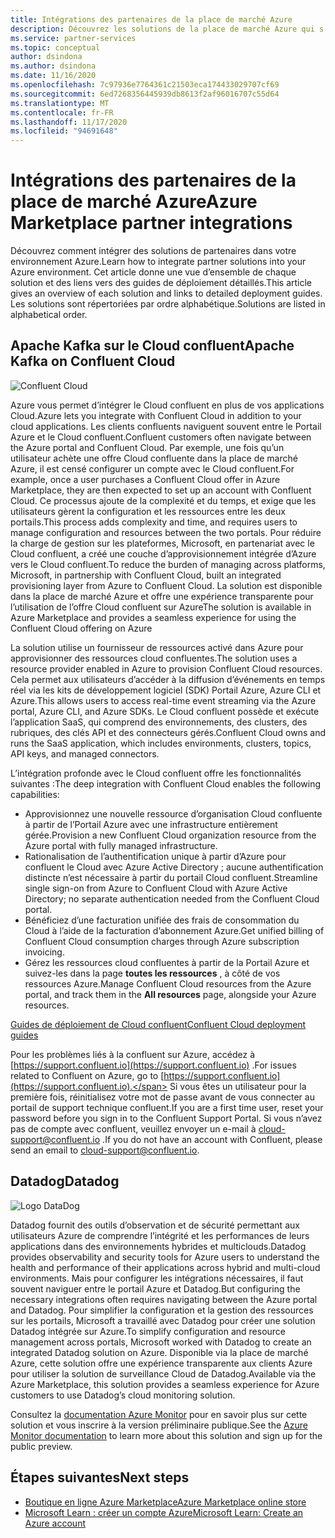 ```yaml
---
title: Intégrations des partenaires de la place de marché Azure
description: Découvrez les solutions de la place de marché Azure qui s’intègrent à votre environnement Azure et obtenez un lien vers les guides de déploiement auprès des partenaires Microsoft.
ms.service: partner-services
ms.topic: conceptual
author: dsindona
ms.author: dsindona
ms.date: 11/16/2020
ms.openlocfilehash: 7c97936e7764361c21503eca174433029707cf69
ms.sourcegitcommit: 6ed7268356445939db8613f2af96016707c55d64
ms.translationtype: MT
ms.contentlocale: fr-FR
ms.lasthandoff: 11/17/2020
ms.locfileid: "94691648"
---
```

# <a name="azure-marketplace-partner-integrations"></a><span data-ttu-id="6beb6-103">Intégrations des partenaires de la place de marché Azure</span><span class="sxs-lookup"><span data-stu-id="6beb6-103">Azure Marketplace partner integrations</span></span>

<span data-ttu-id="6beb6-104">Découvrez comment intégrer des solutions de partenaires dans votre environnement Azure.</span><span class="sxs-lookup"><span data-stu-id="6beb6-104">Learn how to integrate partner solutions into your Azure environment.</span></span> <span data-ttu-id="6beb6-105">Cet article donne une vue d’ensemble de chaque solution et des liens vers des guides de déploiement détaillés.</span><span class="sxs-lookup"><span data-stu-id="6beb6-105">This article gives an overview of each solution and links to detailed deployment guides.</span></span> <span data-ttu-id="6beb6-106">Les solutions sont répertoriées par ordre alphabétique.</span><span class="sxs-lookup"><span data-stu-id="6beb6-106">Solutions are listed in alphabetical order.</span></span> 

## <a name="apache-kafka-on-confluent-cloud"></a><span data-ttu-id="6beb6-107">Apache Kafka sur le Cloud confluent</span><span class="sxs-lookup"><span data-stu-id="6beb6-107">Apache Kafka on Confluent Cloud</span></span>

![Confluent Cloud](./media/partners/confluent-cloud.png)

<span data-ttu-id="6beb6-109">Azure vous permet d’intégrer le Cloud confluent en plus de vos applications Cloud.</span><span class="sxs-lookup"><span data-stu-id="6beb6-109">Azure lets you integrate with Confluent Cloud in addition to your cloud applications.</span></span> <span data-ttu-id="6beb6-110">Les clients confluents naviguent souvent entre le Portail Azure et le Cloud confluent.</span><span class="sxs-lookup"><span data-stu-id="6beb6-110">Confluent customers often navigate between the Azure portal and Confluent Cloud.</span></span> <span data-ttu-id="6beb6-111">Par exemple, une fois qu’un utilisateur achète une offre Cloud confluente dans la place de marché Azure, il est censé configurer un compte avec le Cloud confluent.</span><span class="sxs-lookup"><span data-stu-id="6beb6-111">For example, once a user purchases a Confluent Cloud offer in Azure Marketplace, they are then expected to set up an account with Confluent Cloud.</span></span> <span data-ttu-id="6beb6-112">Ce processus ajoute de la complexité et du temps, et exige que les utilisateurs gèrent la configuration et les ressources entre les deux portails.</span><span class="sxs-lookup"><span data-stu-id="6beb6-112">This process adds complexity and time, and requires users to manage configuration and resources between the two portals.</span></span> <span data-ttu-id="6beb6-113">Pour réduire la charge de gestion sur les plateformes, Microsoft, en partenariat avec le Cloud confluent, a créé une couche d’approvisionnement intégrée d’Azure vers le Cloud confluent.</span><span class="sxs-lookup"><span data-stu-id="6beb6-113">To reduce the burden of managing across platforms, Microsoft, in partnership with Confluent Cloud, built an integrated provisioning layer from Azure to Confluent Cloud.</span></span> <span data-ttu-id="6beb6-114">La solution est disponible dans la place de marché Azure et offre une expérience transparente pour l’utilisation de l’offre Cloud confluent sur Azure</span><span class="sxs-lookup"><span data-stu-id="6beb6-114">The solution is available in Azure Marketplace and  provides a seamless experience for using the Confluent Cloud offering on Azure</span></span>

<span data-ttu-id="6beb6-115">La solution utilise un fournisseur de ressources activé dans Azure pour approvisionner des ressources cloud confluentes.</span><span class="sxs-lookup"><span data-stu-id="6beb6-115">The solution uses a resource provider enabled in Azure to provision Confluent Cloud resources.</span></span> <span data-ttu-id="6beb6-116">Cela permet aux utilisateurs d’accéder à la diffusion d’événements en temps réel via les kits de développement logiciel (SDK) Portail Azure, Azure CLI et Azure.</span><span class="sxs-lookup"><span data-stu-id="6beb6-116">This allows users to access real-time event streaming via the Azure portal, Azure CLI, and Azure SDKs.</span></span> <span data-ttu-id="6beb6-117">Le Cloud confluent possède et exécute l’application SaaS, qui comprend des environnements, des clusters, des rubriques, des clés API et des connecteurs gérés.</span><span class="sxs-lookup"><span data-stu-id="6beb6-117">Confluent Cloud owns and runs the SaaS application, which includes environments, clusters, topics, API keys, and managed connectors.</span></span>

<span data-ttu-id="6beb6-118">L’intégration profonde avec le Cloud confluent offre les fonctionnalités suivantes :</span><span class="sxs-lookup"><span data-stu-id="6beb6-118">The deep integration with Confluent Cloud enables the following capabilities:</span></span>

- <span data-ttu-id="6beb6-119">Approvisionnez une nouvelle ressource d’organisation Cloud confluente à partir de l’Portail Azure avec une infrastructure entièrement gérée.</span><span class="sxs-lookup"><span data-stu-id="6beb6-119">Provision a new Confluent Cloud organization resource from the Azure portal with fully managed infrastructure.</span></span>
- <span data-ttu-id="6beb6-120">Rationalisation de l’authentification unique à partir d’Azure pour confluent le Cloud avec Azure Active Directory ; aucune authentification distincte n’est nécessaire à partir du portail Cloud confluent.</span><span class="sxs-lookup"><span data-stu-id="6beb6-120">Streamline single sign-on from Azure to Confluent Cloud with Azure Active Directory; no separate authentication needed from the Confluent Cloud portal.</span></span>
- <span data-ttu-id="6beb6-121">Bénéficiez d’une facturation unifiée des frais de consommation du Cloud à l’aide de la facturation d’abonnement Azure.</span><span class="sxs-lookup"><span data-stu-id="6beb6-121">Get unified billing of Confluent Cloud consumption charges through Azure subscription invoicing.</span></span>
- <span data-ttu-id="6beb6-122">Gérez les ressources cloud confluentes à partir de la Portail Azure et suivez-les dans la page **toutes les ressources** , à côté de vos ressources Azure.</span><span class="sxs-lookup"><span data-stu-id="6beb6-122">Manage Confluent Cloud resources from the Azure portal, and track them in the **All resources** page, alongside your Azure resources.</span></span>

[<span data-ttu-id="6beb6-123">Guides de déploiement de Cloud confluent</span><span class="sxs-lookup"><span data-stu-id="6beb6-123">Confluent Cloud deployment guides</span></span>](https://docs.confluent.io/current/cloud/marketplace/index.html)

<span data-ttu-id="6beb6-124">Pour les problèmes liés à la confluent sur Azure, accédez à [https://support.confluent.io](https://support.confluent.io) .</span><span class="sxs-lookup"><span data-stu-id="6beb6-124">For issues related to Confluent on Azure, go to [https://support.confluent.io](https://support.confluent.io).</span></span> <span data-ttu-id="6beb6-125">Si vous êtes un utilisateur pour la première fois, réinitialisez votre mot de passe avant de vous connecter au portail de support technique confluent.</span><span class="sxs-lookup"><span data-stu-id="6beb6-125">If you are a first time user, reset your password before you sign in to the Confluent Support Portal.</span></span> <span data-ttu-id="6beb6-126">Si vous n’avez pas de compte avec confluent, veuillez envoyer un e-mail à [cloud-support@confluent.io](mailto:cloud-support@confluent.io) .</span><span class="sxs-lookup"><span data-stu-id="6beb6-126">If you do not have an account with Confluent, please send an email to [cloud-support@confluent.io](mailto:cloud-support@confluent.io).</span></span>

## <a name="datadog"></a><span data-ttu-id="6beb6-127">Datadog</span><span class="sxs-lookup"><span data-stu-id="6beb6-127">Datadog</span></span>

![Logo DataDog](./media/partners/datadog.png)

<span data-ttu-id="6beb6-129">Datadog fournit des outils d’observation et de sécurité permettant aux utilisateurs Azure de comprendre l’intégrité et les performances de leurs applications dans des environnements hybrides et multiclouds.</span><span class="sxs-lookup"><span data-stu-id="6beb6-129">Datadog provides observability and security tools for Azure users to understand the health and performance of their applications across hybrid and multi-cloud environments.</span></span> <span data-ttu-id="6beb6-130">Mais pour configurer les intégrations nécessaires, il faut souvent naviguer entre le portail Azure et Datadog.</span><span class="sxs-lookup"><span data-stu-id="6beb6-130">But configuring the necessary integrations often requires navigating between the Azure portal and Datadog.</span></span> <span data-ttu-id="6beb6-131">Pour simplifier la configuration et la gestion des ressources sur les portails, Microsoft a travaillé avec Datadog pour créer une solution Datadog intégrée sur Azure.</span><span class="sxs-lookup"><span data-stu-id="6beb6-131">To simplify configuration and resource management across portals, Microsoft worked with Datadog to create an integrated Datadog solution on Azure.</span></span> <span data-ttu-id="6beb6-132">Disponible via la place de marché Azure, cette solution offre une expérience transparente aux clients Azure pour utiliser la solution de surveillance Cloud de Datadog.</span><span class="sxs-lookup"><span data-stu-id="6beb6-132">Available via the Azure Marketplace, this solution provides a seamless experience for Azure customers to use Datadog’s cloud monitoring solution.</span></span>

<span data-ttu-id="6beb6-133">Consultez la [documentation Azure Monitor](/azure/azure-monitor/platform/partners#datadog) pour en savoir plus sur cette solution et vous inscrire à la version préliminaire publique.</span><span class="sxs-lookup"><span data-stu-id="6beb6-133">See the [Azure Monitor documentation](/azure/azure-monitor/platform/partners#datadog) to learn more about this solution and sign up for the public preview.</span></span>

## <a name="next-steps"></a><span data-ttu-id="6beb6-134">Étapes suivantes</span><span class="sxs-lookup"><span data-stu-id="6beb6-134">Next steps</span></span>

- [<span data-ttu-id="6beb6-135">Boutique en ligne Azure Marketplace</span><span class="sxs-lookup"><span data-stu-id="6beb6-135">Azure Marketplace online store</span></span>](https://azure.microsoft.com/marketplace/)
- [<span data-ttu-id="6beb6-136">Microsoft Learn : créer un compte Azure</span><span class="sxs-lookup"><span data-stu-id="6beb6-136">Microsoft Learn: Create an Azure account</span></span>](/learn/modules/create-an-azure-account/)
